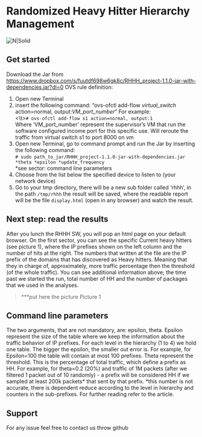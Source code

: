 # Randomized Heavy Hitter Hierarchy Management

![N|Solid](https://cdn2.hubspot.net/hubfs/486579/lp/academy/sniffer.png)

## Get started
Download the Jar from https://www.dropbox.com/s/fuutdf698w6gk8c/RHHH_project-1.1.0-jar-with-dependencies.jar?dl=0
OVS rule definition:
1.	Open new Terminal
2.	insert the following command: “ovs-ofctl add-flow *virtual_switch* action=normal, output:*VM_port_number*”
For example: 
<br/><\t>```# ovs-ofctl add-flow s1 action=normal, output:1 ``` <br/>
Where ‘VM_port_number’ represent the supervisor’s VM that run the software configured income port for this specific use.
Will reroute the traffic from virtual switch s1 to port 8000 on vm
3.	Open new Terminal, go to command prompt and run the Jar by inserting the following command: 
<br/>```# sudo path_to_jar/RHHH_project-1.1.0-jar-with-dependencies.jar *theta *epsilon *update_frequency ```<br/>
*see sector: command line parameters
4.	Choose from the list below the specified device to listen to (your network device)
5.	Go to your tmp directory, there will be a new sub folder called ‘rhhh’, in the path ```/tmp/rhhh``` the result will be saved, where the readable report will be the file ```display.html``` (open in any browser) and watch the result.

## Next step: read the results
After you lunch the RHHH SW, you will pop an html page on your default browser.
On the first sector, you can see the specific Current heavy hitters (see picture 1), where the IP prefixes shown on the left column and the number of hits at the right. The numbers that written at the file are the IP prefix of the domains that has discovered as Heavy hitters. Meaning that they in charge of, approximately, more traffic percentage then the threshold (of the whole traffic). 
You can see additional information above; the time past we started the run, total number of HH and the number of packages that we used in the analyses. 

 >***put here the picture
>Picture 1

## Command line parameters
The two arguments, that are not mandatory, are: epsilon, theta. 
Epsilon represent the size of the table where we keep the information about the traffic behavior of IP prefixes. For each level in the hierarchy (1 to 4) we hold one table. The bigger the epsilon, the smaller out error is. For example, for Epsilon=100 the table will contain at most 100 prefixes. 
Theta represent the threshold. This is the percentage of total traffic, which define a prefix as HH. For example, for theta=0.2 (20%) and traffic of 1M packets (after we filtered 1 packet out of 10 randomly) - a prefix will be considered HH if we sampled at least 200k packets* that sent by that prefix.
*this number is not accurate, there is dependent reduce according to the level in hierarchy and counters in the sub-prefixes. For further reading refer to the article. 
## Support 
For any issue feel free to contact us throw github
